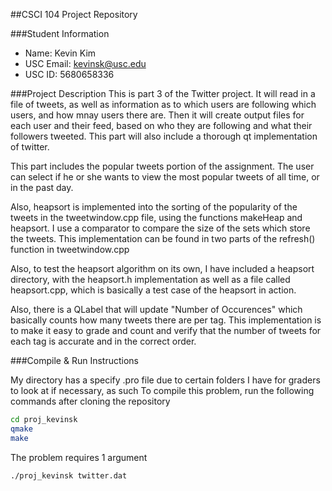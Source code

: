##CSCI 104 Project Repository

###Student Information
  + Name: Kevin Kim
  + USC Email: kevinsk@usc.edu
  + USC ID: 5680658336

###Project Description
This is part 3 of the Twitter project. It will read in a file of tweets, as well as information as to which users are following which users, and how mnay users there are. Then it will create output files for each user and their feed, based on who they are following and what their followers tweeted. This part will also include a thorough qt implementation of twitter.

This part includes the popular tweets portion of the assignment. The user can select if he or she wants to view the most popular tweets of all time, or in the past day.

Also, heapsort is implemented into the sorting of the popularity of the tweets in the tweetwindow.cpp file, using the functions makeHeap and heapsort. I use a comparator to compare the size of the sets which store the tweets.
This implementation can be found in two parts of the refresh() function in tweetwindow.cpp

Also, to test the heapsort algorithm on its own, I have included a heapsort directory, with the heapsort.h implementation as well as a file called heapsort.cpp, which is basically a test case of the heapsort in action.

Also, there is a QLabel that will update "Number of Occurences" which basically counts how many tweets there are per tag. This implementation is to make it easy to grade and count and verify that the number of tweets for each tag is accurate and in the correct order.


###Compile & Run Instructions

My directory has a specify .pro file due to certain folders I have for graders to look at if necessary, as such
To compile this problem, run the following commands after cloning the repository
```bash
cd proj_kevinsk
qmake
make
```

The problem requires 1 argument
```bash
./proj_kevinsk twitter.dat
```